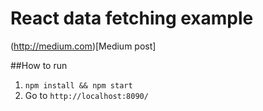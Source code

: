 # React data fetching example

(http://medium.com)[Medium post]

##How to run

1. `npm install && npm start`
2. Go to `http://localhost:8090/`
